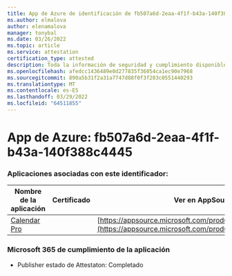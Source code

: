 ```yaml
---
title: App de Azure de identificación de fb507a6d-2eaa-4f1f-b43a-140f388c4445
ms.author: elmalova
author: elenamalova
manager: tonybal
ms.date: 03/26/2022
ms.topic: article
ms.service: attestation
certification_type: attested
description: Toda la información de seguridad y cumplimiento disponible para fb507a6d-2eaa-4f1f-b43a-140f388c4445.
ms.openlocfilehash: afedcc1436489e0d277835f36054ca1ec90e7968
ms.sourcegitcommit: 890a5b31f2a31a7747d88f0f3f203c0551440293
ms.translationtype: MT
ms.contentlocale: es-ES
ms.lasthandoff: 03/29/2022
ms.locfileid: "64511855"
---
```

# <a name="azure-app-id-fb507a6d-2eaa-4f1f-b43a-140f388c4445"></a>App de Azure: fb507a6d-2eaa-4f1f-b43a-140f388c4445


### <a name="apps-associated-with-this-id"></a>Aplicaciones asociadas con este identificador:
| **Nombre de la aplicación** | **Certificado** | **Ver en AppSource** |
|--------------|---------------|-----------------------|
| [Calendar Pro](../forward/WA200002152.md) |  | [https://appsource.microsoft.com/product/office/WA200002152](https://appsource.microsoft.com/product/office/WA200002152) |

### <a name="microsoft-365-app-compliance-status"></a>Microsoft 365 de cumplimiento de la aplicación
- Publisher estado de Attestaton: Completado
